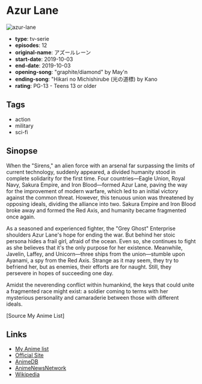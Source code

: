 # Azur Lane

![azur-lane](https://cdn.myanimelist.net/images/anime/1106/111620.jpg)

-   **type**: tv-serie
-   **episodes**: 12
-   **original-name**: アズールレーン
-   **start-date**: 2019-10-03
-   **end-date**: 2019-10-03
-   **opening-song**: "graphite/diamond" by May'n
-   **ending-song**: "Hikari no Michishirube (光の道標) by Kano
-   **rating**: PG-13 - Teens 13 or older

## Tags

-   action
-   military
-   sci-fi

## Sinopse

When the "Sirens," an alien force with an arsenal far surpassing the limits of current technology, suddenly appeared, a divided humanity stood in complete solidarity for the first time. Four countries—Eagle Union, Royal Navy, Sakura Empire, and Iron Blood—formed Azur Lane, paving the way for the improvement of modern warfare, which led to an initial victory against the common threat. However, this tenuous union was threatened by opposing ideals, dividing the alliance into two. Sakura Empire and Iron Blood broke away and formed the Red Axis, and humanity became fragmented once again.

As a seasoned and experienced fighter, the "Grey Ghost" Enterprise shoulders Azur Lane's hope for ending the war. But behind her stoic persona hides a frail girl, afraid of the ocean. Even so, she continues to fight as she believes that it's the only purpose for her existence. Meanwhile, Javelin, Laffey, and Unicorn—three ships from the union—stumble upon Ayanami, a spy from the Red Axis. Strange as it may seem, they try to befriend her, but as enemies, their efforts are for naught. Still, they persevere in hopes of succeeding one day.

Amidst the neverending conflict within humankind, the keys that could unite a fragmented race might exist: a soldier coming to terms with her mysterious personality and camaraderie between those with different ideals.

[Source My Anime List]

## Links

-   [My Anime list](https://myanimelist.net/anime/38328/Azur_Lane)
-   [Official Site](https://azurlane-anime.jp/)
-   [AnimeDB](http://anidb.info/perl-bin/animedb.pl?show=anime&aid=14396)
-   [AnimeNewsNetwork](http://www.animenewsnetwork.com/encyclopedia/anime.php?id=21760)
-   [Wikipedia](https://en.wikipedia.org/wiki/Azur_Lane#Anime)
